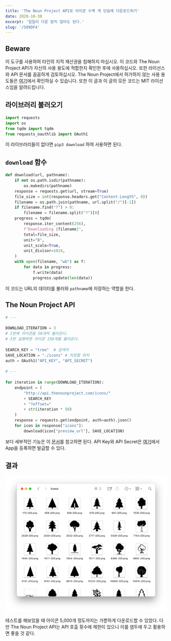 ```yaml
---
title: 'The Noun Project API로 아이콘 수백 개 단숨에 다운로드하기'
date: 2020-10-30
excerpt: '일일이 다운 받지 않아도 된다.'
slug: '/589DF4'
---
```


## Beware

이 도구를 사용하여 타인의 지적 재산권을 침해하지 마십시오. 이 코드와 The Noun Project API가 자신의 사용 용도에 적합한지 확인한 후에 사용하십시오. 또한 라이선스와 API 문서를 꼼꼼하게 검토하십시오. The Noun Project에서 허가하지 않는 사용 용도들은 [여기](https://api.thenounproject.com/getting_started.html#unacceptable-uses)에서 확인하실 수 있습니다. 또한 이 글과 이 글의 모든 코드는 MIT 라이선스임을 알려드립니다.

## 라이브러리 불러오기

```python
import requests
import os
from tqdm import tqdm
from requests_oauthlib import OAuth1
```

이 라이브러리들이 없다면 `pip3 download` 하여 사용하면 된다.

## `download` 함수

```python
def download(url, pathname):
    if not os.path.isdir(pathname):
        os.makedirs(pathname)
    response = requests.get(url, stream=True)
    file_size = int(response.headers.get("Content-Length", 0))
    filename = os.path.join(pathname, url.split("/")[-1])
    if filename.find("?") > 0:
        filename = filename.split("?")[0]
    progress = tqdm(
        response.iter_content(256),
        f"Downloading {filename}",
        total=file_size,
        unit="B",
        unit_scale=True,
        unit_divisor=1024,
    )
    with open(filename, "wb") as f:
        for data in progress:
            f.write(data)
            progress.update(len(data))
```

이 코드는 URL의 데이터를 불러와 `pathname`에 저장하는 역할을 한다.

## The Noun Project API

```python
# ---

DOWNLOAD_ITERATION = 3
# 1번에 아이콘을 50개씩 불러온다.
# 3번 실행하면 아이콘 150개를 불러온다.

SEARCH_KEY = "tree"  # 검색어
SAVE_LOCATION = "./icons" # 저장할 위치
auth = OAuth1("API_KEY", "API_SECRET")

# ---

for iteration in range(DOWNLOAD_ITERATION):
    endpoint = (
        "http://api.thenounproject.com/icons/"
        + SEARCH_KEY
        + "?offset="
        + str(iteration * 50)
    )
    response = requests.get(endpoint, auth=auth).json()
    for icon in response["icons"]:
        download(icon["preview_url"], SAVE_LOCATION)
```

보다 세부적인 기능은 이 [문서](https://api.thenounproject.com/documentation.html)를 참고하면 된다. API Key와 API Secret은 [여기](https://thenounproject.com/developers/apps/)에서 App을 등록하면 발급할 수 있다.

## 결과

![](images/icons.png)

테스트를 해보았을 때 아이콘 5,000개 정도까지는 가뿐하게 다운로드할 수 있었다. 다만 The Noun Project API는 API 호출 횟수에 제한이 있으니 이를 염두에 두고 활용하면 좋을 것 같다.
